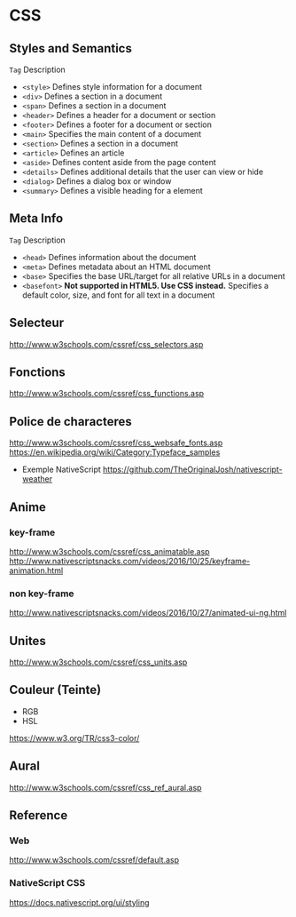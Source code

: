 # CSS


## Styles and Semantics

```Tag```	Description
* ```<style>```	Defines style information for a document
* ```<div>```	Defines a section in a document
* ```<span>```	Defines a section in a document
* ```<header>```	Defines a header for a document or section
* ```<footer>```	Defines a footer for a document or section
* ```<main>```	Specifies the main content of a document
* ```<section>```	Defines a section in a document
* ```<article>```	Defines an article
* ```<aside>```	Defines content aside from the page content
* ```<details>```	Defines additional details that the user can view or hide
* ```<dialog>```	Defines a dialog box or window
* ```<summary>```	Defines a visible heading for a <!--details--> element

## Meta Info

```Tag```	Description
* ```<head>```	Defines information about the document
* ```<meta>```	Defines metadata about an HTML document
* ```<base>```	Specifies the base URL/target for all relative URLs in a document
* ```<basefont>```	**Not supported in HTML5. Use CSS instead.** Specifies a default color, size, and font for all text in a document


## Selecteur

http://www.w3schools.com/cssref/css_selectors.asp

## Fonctions

http://www.w3schools.com/cssref/css_functions.asp

## Police de characteres

http://www.w3schools.com/cssref/css_websafe_fonts.asp  
https://en.wikipedia.org/wiki/Category:Typeface_samples

- Exemple NativeScript
https://github.com/TheOriginalJosh/nativescript-weather   


## Anime 

### key-frame
http://www.w3schools.com/cssref/css_animatable.asp   
http://www.nativescriptsnacks.com/videos/2016/10/25/keyframe-animation.html   

### non key-frame
http://www.nativescriptsnacks.com/videos/2016/10/27/animated-ui-ng.html  

## Unites

http://www.w3schools.com/cssref/css_units.asp

## Couleur (Teinte)

* RGB
* HSL

https://www.w3.org/TR/css3-color/

## Aural

http://www.w3schools.com/cssref/css_ref_aural.asp


## Reference
### Web
http://www.w3schools.com/cssref/default.asp   
### NativeScript CSS 
https://docs.nativescript.org/ui/styling      

